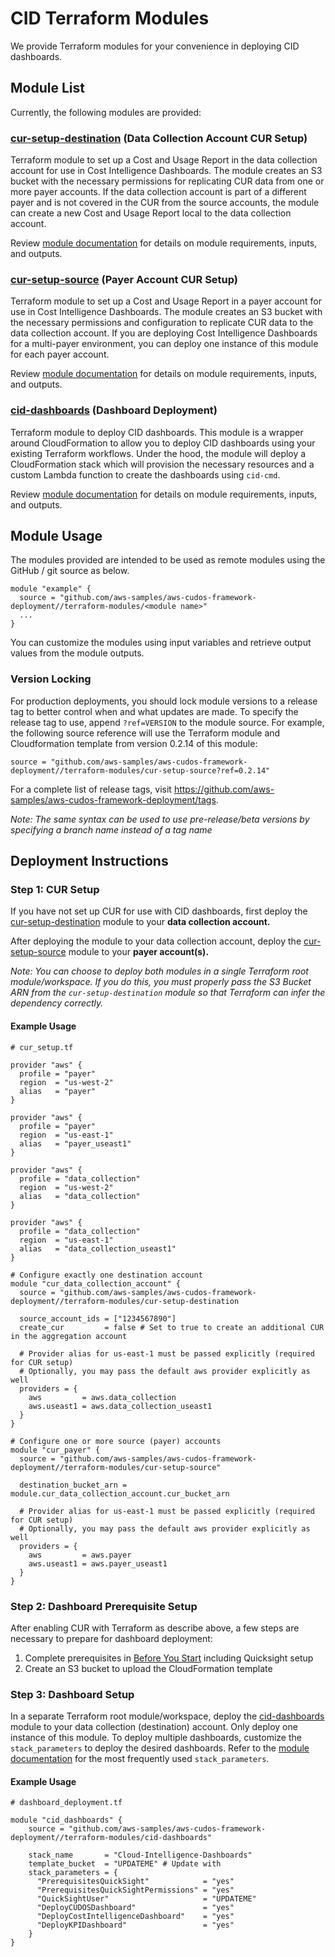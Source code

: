# CID Terraform Modules

We provide Terraform modules for your convenience in deploying CID dashboards.

## Module List

Currently, the following modules are provided:

### [cur-setup-destination](./cur-setup-destination/README.md) (Data Collection Account CUR Setup)

Terraform module to set up a Cost and Usage Report in the data collection
account for use in Cost Intelligence Dashboards. The module creates an S3 bucket
with the necessary permissions for replicating CUR data from one or more payer
accounts. If the data collection account is part of a different payer and is not
covered in the CUR from the source accounts, the module can create a new Cost
and Usage Report local to the data collection account.

Review [module documentation](./cur-setup-destination/README.md) for details
on module requirements, inputs, and outputs.

### [cur-setup-source](./cur-setup-source/README.md) (Payer Account CUR Setup)

Terraform module to set up a Cost and Usage Report in a payer account
for use in Cost Intelligence Dashboards. The module creates an S3 bucket with
the necessary permissions and configuration to replicate CUR data to the
data collection account. If you are deploying Cost Intelligence Dashboards
for a multi-payer environment, you can deploy one instance of this module for
each payer account. 

Review [module documentation](./cur-setup-source/README.md) for details
on module requirements, inputs, and outputs.

### [cid-dashboards](./cid-dashboards/README.md) (Dashboard Deployment)

Terraform module to deploy CID dashboards. This module is a wrapper around
CloudFormation to allow you to deploy CID dashboards using your existing
Terraform workflows. Under the hood, the module will deploy a CloudFormation
stack which will provision the necessary resources and a custom Lambda
function to create the dashboards using `cid-cmd`.

Review [module documentation](./cid-dashboards/README.md) for details
on module requirements, inputs, and outputs.

## Module Usage

The modules provided are intended to be used as remote modules using
the GitHub / git source as below.

```hcl
module "example" {
  source = "github.com/aws-samples/aws-cudos-framework-deployment//terraform-modules/<module name>"
  ...
}
```

You can customize the modules using input variables and retrieve output values
from the module outputs.

### Version Locking

For production deployments, you should lock module versions to a release
tag to better control when and what updates are made. To specify the
release tag to use, append `?ref=VERSION` to the module source. For
example, the following source reference will use the Terraform module
and Cloudformation template from version 0.2.14 of this module:

```
source = "github.com/aws-samples/aws-cudos-framework-deployment//terraform-modules/cur-setup-source?ref=0.2.14"
```

For a complete list of release tags, visit https://github.com/aws-samples/aws-cudos-framework-deployment/tags.

*Note: The same syntax can be used to use pre-release/beta versions by
specifying a branch name instead of a tag name*

## Deployment Instructions

### Step 1: CUR Setup

If you have not set up CUR for use with CID dashboards, first deploy the
[cur-setup-destination](./cur-setup-destination/README.md) module to your
**data collection account.**

After deploying the module to your data collection account, deploy the
[cur-setup-source](./cur-setup-source/README.md) module to your **payer account(s).**

*Note: You can choose to deploy both modules in a single Terraform root module/workspace.
If you do this, you must properly pass the S3 Bucket ARN from the `cur-setup-destination` module
so that Terraform can infer the dependency correctly.*

#### Example Usage

```hcl
# cur_setup.tf

provider "aws" {
  profile = "payer"
  region  = "us-west-2"
  alias   = "payer"
}

provider "aws" {
  profile = "payer"
  region  = "us-east-1"
  alias   = "payer_useast1"
}

provider "aws" {
  profile = "data_collection"
  region  = "us-west-2"
  alias   = "data_collection"
}

provider "aws" {
  profile = "data_collection"
  region  = "us-east-1"
  alias   = "data_collection_useast1"
}

# Configure exactly one destination account
module "cur_data_collection_account" {
  source = "github.com/aws-samples/aws-cudos-framework-deployment//terraform-modules/cur-setup-destination

  source_account_ids = ["1234567890"]
  create_cur         = false # Set to true to create an additional CUR in the aggregation account

  # Provider alias for us-east-1 must be passed explicitly (required for CUR setup)
  # Optionally, you may pass the default aws provider explicitly as well
  providers = {
    aws         = aws.data_collection
    aws.useast1 = aws.data_collection_useast1
  }
}

# Configure one or more source (payer) accounts
module "cur_payer" {
  source = "github.com/aws-samples/aws-cudos-framework-deployment//terraform-modules/cur-setup-source"

  destination_bucket_arn = module.cur_data_collection_account.cur_bucket_arn

  # Provider alias for us-east-1 must be passed explicitly (required for CUR setup)
  # Optionally, you may pass the default aws provider explicitly as well
  providers = {
    aws         = aws.payer
    aws.useast1 = aws.payer_useast1
  }
}
```

### Step 2: Dashboard Prerequisite Setup

After enabling CUR with Terraform as describe above, a few steps are necessary
to prepare for dashboard deployment:
  1. Complete prerequisites in [Before You Start](../../README.md#before-you-start) including Quicksight setup
  2. Create an S3 bucket to upload the CloudFormation template

### Step 3: Dashboard Setup

In a separate Terraform root module/workspace, deploy the [cid-dashboards](./cur-setup-source/README.md) module to your data collection (destination) account.
Only deploy one instance of this module. To deploy multiple dashboards, customize
the `stack_parameters` to deploy the desired dashboards. Refer to the
[module documentation](./cur-setup-source/README.md) for the most frequently
used `stack_parameters`.


#### Example Usage

```hcl
# dashboard_deployment.tf

module "cid_dashboards" {
    source = "github.com/aws-samples/aws-cudos-framework-deployment//terraform-modules/cid-dashboards"

    stack_name       = "Cloud-Intelligence-Dashboards"
    template_bucket  = "UPDATEME" # Update with 
    stack_parameters = {
      "PrerequisitesQuickSight"            = "yes"
      "PrerequisitesQuickSightPermissions" = "yes"
      "QuickSightUser"                     = "UPDATEME"
      "DeployCUDOSDashboard"               = "yes"
      "DeployCostIntelligenceDashboard"    = "yes"
      "DeployKPIDashboard"                 = "yes"
    }
}
```

